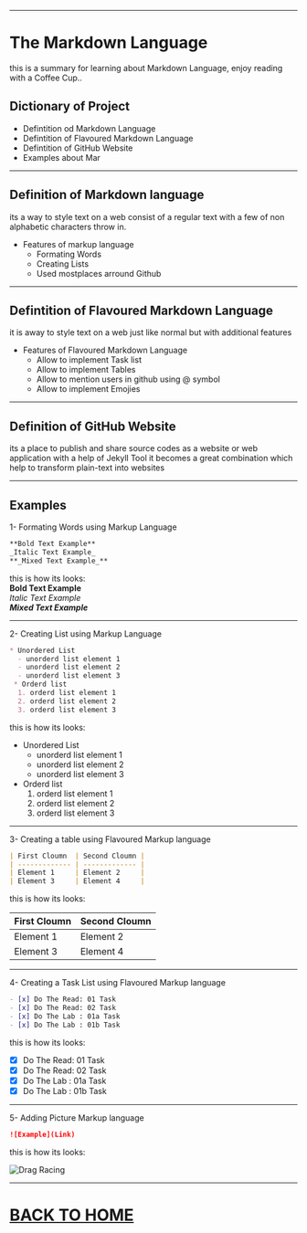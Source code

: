___

# The Markdown Language
this is a summary for learning about Markdown Language, enjoy reading with a Coffee Cup..
## Dictionary of Project
  - Defintition od Markdown Language
  - Defintition of Flavoured Markdown Language
  - Defintition of GitHub Website
  - Examples about Mar

___

## Definition of Markdown language
its a way to style text on a web consist of a regular text with a few of non alphabetic characters throw in.
* Features of markup language
  - Formating Words
  - Creating Lists
  - Used mostplaces arround Github

___

## Defintition of Flavoured Markdown Language
it is away to style text on a web just like normal but with additional features
* Features of Flavoured Markdown Language
  - Allow to implement Task list
  - Allow to implement Tables
  - Allow to mention users in github using @ symbol
  - Allow to implement Emojies

___

## Definition of GitHub Website
its a place to publish and share source codes as a website or web application with a help of Jekyll Tool it becomes a great combination which help to transform plain-text into websites 

___

## Examples

1- Formating Words using Markup Language

```markdown
**Bold Text Example**
_Italic Text Example_
**_Mixed Text Example_**
```
this is how its looks:\
**Bold Text Example** \
_Italic Text Example_ \
**_Mixed Text Example_** 

___

2- Creating List using Markup Language

```markdown
* Unordered List
  - unorderd list element 1 
  - unorderd list element 2 
  - unorderd list element 3 
 * Orderd list
  1. orderd list element 1
  2. orderd list element 2
  3. orderd list element 3
```

this is how its looks:
* Unordered List
  - unorderd list element 1 
  - unorderd list element 2 
  - unorderd list element 3 
* Orderd list
  1. orderd list element 1
  2. orderd list element 2
  3. orderd list element 3

___

3- Creating a table using Flavoured Markup language
```markdown
| First Cloumn  | Second Cloumn |
| ------------- | ------------- |
| Element 1     | Element 2     |
| Element 3     | Element 4     |
```

this is how its looks:

| First Cloumn  | Second Cloumn |
| ------------- | ------------- |
| Element 1     | Element 2     |
| Element 3     | Element 4     |

___

4- Creating a Task List using Flavoured Markup language
```markdown
- [x] Do The Read: 01 Task
- [x] Do The Read: 02 Task
- [x] Do The Lab : 01a Task
- [x] Do The Lab : 01b Task
```

this is how its looks:
- [x] Do The Read: 01 Task
- [x] Do The Read: 02 Task
- [x] Do The Lab : 01a Task
- [x] Do The Lab : 01b Task

___

5- Adding Picture Markup language
```markdown
![Example](Link)
```

this is how its looks:

![Drag Racing](https://upload.wikimedia.org/wikipedia/commons/0/0a/Red_Silhouette_-_Brain.svg)


<hr>

# [BACK TO HOME](https://jehadabuawwad.github.io/reading-notes)
